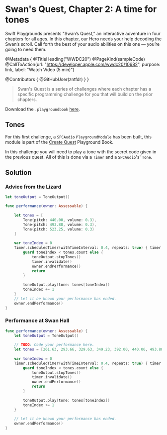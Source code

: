 # Swan's Quest, Chapter 2: A time for tones

Swift Playgrounds presents "Swan’s Quest,” an interactive adventure in four chapters for all ages. In this chapter, our Hero needs your help decoding the Swan’s scroll. Call forth the best of your audio abilities on this one — you’re going to need them.

@Metadata {
   @TitleHeading("WWDC20")
   @PageKind(sampleCode)
   @CallToAction(url: "https://developer.apple.com/wwdc20/10682", purpose: link, label: "Watch Video (5 min)")

   @Contributors {
      @GitHubUser(zntfdr)
   }
}



> Swan's Quest is a series of challenges where each chapter has a specific programming challenge for you that will build on the prior chapters.

Download the `.playgroundbook` [here][swdwl]. 

## Tones

For this first challenge, a `SPCAudio` `PlaygroundModule` has been built, this module is part of the [Create Quest][createQuestDwl] Playground Book.

In this challenge you will need to play a tone with the secret code given in the previous quest. All of this is done via a `Timer` and a `SPCAudio`'s' `Tone`.

## Solution

### Advice from the Lizard

```swift
let toneOutput = ToneOutput()

func performance(owner: Assessable) {
    
    let tones = [
        Tone(pitch: 440.00, volume: 0.3),
        Tone(pitch: 493.88, volume: 0.3),
        Tone(pitch: 523.25, volume: 0.3) 
    ]
    
    var toneIndex = 0
    Timer.scheduledTimer(withTimeInterval: 0.4, repeats: true) { timer in
        guard toneIndex < tones.count else {
            toneOutput.stopTones()
            timer.invalidate()
            owner.endPerformance()
            return
        }
        
        toneOutput.play(tone: tones[toneIndex])
        toneIndex += 1
    }
    // Let it be known your performance has ended.
    owner.endPerformance()
}
```

### Performance at Swan Hall

```swift
func performance(owner: Assessable) {
    let toneOutput = ToneOutput()
    
    // TODO: Code your performance here.
    let tones = [261.63, 293.66, 329.63, 349.23, 392.00, 440.00, 493.88, 523.25].map({ Tone(pitch: $0, volume: 0.3)})
    
    var toneIndex = 0
    Timer.scheduledTimer(withTimeInterval: 0.4, repeats: true) { timer in
        guard toneIndex < tones.count else {
            toneOutput.stopTones()
            timer.invalidate()
            owner.endPerformance()
            return
        }
        
        toneOutput.play(tone: tones[toneIndex])
        toneIndex += 1
    }
    
    // Let it be known your performance has ended.
    owner.endPerformance()
}
```

[swdwl]: https://developer.apple.com/sample-code/swift/swans-quest/a-time-for-tones.zip
[createQuestDwl]: https://developer.apple.com/sample-code/swift/swans-quest/quest-create.zip